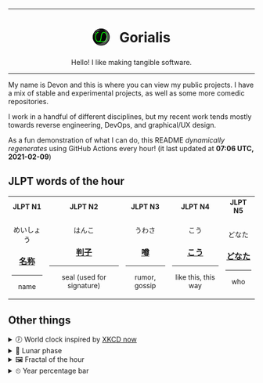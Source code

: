 ***

<h1 align="center">
<sub>
    <img src="readme/resources/avatar.png" height="36">
</sub>
&nbsp;
Gorialis
</h1>
<p align="center">
Hello! I like making tangible software.
</p>

***

My name is Devon and this is where you can view my public projects. I have a mix of stable and experimental projects, as well as some more comedic repositories.

I work in a handful of different disciplines, but my recent work tends mostly towards reverse engineering, DevOps, and graphical/UX design.

As a fun demonstration of what I can do, this README *dynamically regenerates* using GitHub Actions every hour! (it last updated at **07:06 UTC, 2021-02-09**)

<h2>JLPT words of the hour</h2>
<table>
    <tr>
        <th>JLPT N1</th>
        <th>JLPT N2</th>
        <th>JLPT N3</th>
        <th>JLPT N4</th>
        <th>JLPT N5</th>
    </tr>
    <tr>
        <td>
            <p align="center">めいしょう</p>
            <h3 align="center"><b><a href="https://jisho.org/search/%E5%90%8D%E7%A7%B0">名称</a></b></h3>
            <hr>
            <p align="center">name</p>
        </td>
        <td>
            <p align="center">はんこ</p>
            <h3 align="center"><b><a href="https://jisho.org/search/%E5%88%A4%E5%AD%90">判子</a></b></h3>
            <hr>
            <p align="center">seal (used for signature)</p>
        </td>
        <td>
            <p align="center">うわさ</p>
            <h3 align="center"><b><a href="https://jisho.org/search/%E5%99%82">噂</a></b></h3>
            <hr>
            <p align="center">rumor,<wbr> gossip</p>
        </td>
        <td>
            <p align="center">こう</p>
            <h3 align="center"><b><a href="https://jisho.org/search/%E3%81%93%E3%81%86">こう</a></b></h3>
            <hr>
            <p align="center">like this,<wbr> this way</p>
        </td>
        <td>
            <p align="center">どなた</p>
            <h3 align="center"><b><a href="https://jisho.org/search/%E3%81%A9%E3%81%AA%E3%81%9F">どなた</a></b></h3>
            <hr>
            <p align="center">who</p>
        </td>
    </tr>
</table>

<h2>Other things</h2>
<details>
<summary>🕖  World clock inspired by <a href="https://xkcd.com/now">XKCD now</a></summary>

> <img src="generated/now.png" width="512">

</details>
<details>
<summary>🌙 Lunar phase</summary>

The moon is approximately 93.77% through its phase ().

</details>
<details>
<summary>&#x1f5bc; Fractal of the hour</summary>

> <img src="generated/fractal.png" width="512">

</details>
<details>
<summary>&#x23f2; Year percentage bar</summary>
<pre><code>2021 [██▁▁▁▁▁▁▁▁▁▁▁▁▁▁▁▁▁▁] 10.77%</code></pre>
</details>
